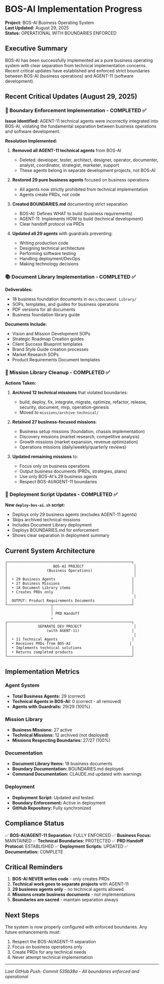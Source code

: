 # BOS-AI Implementation Progress

**Project:** BOS-AI Business Operating System  
**Last Updated:** August 29, 2025  
**Status:** OPERATIONAL WITH BOUNDARIES ENFORCED

## Executive Summary

BOS-AI has been successfully implemented as a pure business operating system with clear separation from technical implementation concerns. Recent critical updates have established and enforced strict boundaries between BOS-AI (business operations) and AGENT-11 (software development).

## Recent Critical Updates (August 29, 2025)

### 🚫 Boundary Enforcement Implementation - COMPLETED ✅

**Issue Identified:** AGENT-11 technical agents were incorrectly integrated into BOS-AI, violating the fundamental separation between business operations and software development.

**Resolution Implemented:**
1. **Removed all AGENT-11 technical agents** from BOS-AI
   - Deleted: developer, tester, architect, designer, operator, documenter, analyst, coordinator, strategist, marketer, support
   - These agents belong in separate development projects, not BOS-AI

2. **Restored 29 pure business agents** focused on business operations
   - All agents now strictly prohibited from technical implementation
   - Agents create PRDs, not code

3. **Created BOUNDARIES.md** documenting strict separation
   - BOS-AI: Defines WHAT to build (business requirements)
   - AGENT-11: Implements HOW to build (technical development)
   - Clear handoff protocol via PRDs

4. **Updated all 29 agents** with guardrails preventing:
   - Writing production code
   - Designing technical architecture
   - Performing software testing
   - Handling deployment/DevOps
   - Making technology decisions

### 📚 Document Library Implementation - COMPLETED ✅

**Deliverables:**
- 18 business foundation documents in `docs/Document Library/`
- SOPs, templates, and guides for business operations
- PDF versions for all documents
- Business foundation library guide

**Documents Include:**
- Vision and Mission Development SOPs
- Strategic Roadmap Creation guides
- Client Success Blueprint templates
- Brand Style Guide creation processes
- Market Research SOPs
- Product Requirements Document templates

### 🎯 Mission Library Cleanup - COMPLETED ✅

**Actions Taken:**
1. **Archived 12 technical missions** that violated boundaries:
   - build, deploy, fix, integrate, migrate, optimize, refactor, release, security, document, mvp, operation-genesis
   - Moved to `missions/archive-technical/`

2. **Retained 27 business-focused missions**:
   - Business setup missions (foundation, chassis implementation)
   - Discovery missions (market research, competitive analysis)
   - Growth missions (market expansion, revenue optimization)
   - Operations missions (daily/weekly/quarterly reviews)

3. **Updated remaining missions** to:
   - Focus only on business operations
   - Output business documents (PRDs, strategies, plans)
   - Use only BOS-AI's 29 business agents
   - Respect BOS-AI/AGENT-11 boundaries

### 🚀 Deployment Script Updates - COMPLETED ✅

**New `deploy-bos-ai.sh` script:**
- Deploys only 29 business agents (excludes AGENT-11 agents)
- Skips archived technical missions
- Includes Document Library deployment
- Deploys BOUNDARIES.md for enforcement
- Shows clear separation in deployment summary

## Current System Architecture

```
┌─────────────────────────────────────────────────────────┐
│                     BOS-AI PROJECT                       │
│                  (Business Operations)                   │
│                                                          │
│  • 29 Business Agents                                   │
│  • 27 Business Missions                                 │
│  • 18 Document Library items                            │
│  • Creates PRDs only                                    │
│                                                          │
│  OUTPUT: Product Requirements Documents                 │
└────────────────────┬────────────────────────────────────┘
                     │
                     │ PRD Handoff
                     ↓
┌─────────────────────────────────────────────────────────┐
│              SEPARATE DEV PROJECT                        │
│                  (with AGENT-11)                        │
│                                                          │
│  • 11 Technical Agents                                  │
│  • Receives PRDs from BOS-AI                           │
│  • Implements technical solutions                       │
│  • Returns completed products                           │
└─────────────────────────────────────────────────────────┘
```

## Implementation Metrics

### Agent System
- **Total Business Agents:** 29 (correct)
- **Technical Agents in BOS-AI:** 0 (correct - all removed)
- **Agents with Guardrails:** 29/29 (100%)

### Mission Library
- **Business Missions:** 27 active
- **Technical Missions:** 12 archived (not deployed)
- **Missions Respecting Boundaries:** 27/27 (100%)

### Documentation
- **Document Library Items:** 18 business documents
- **Boundary Documentation:** BOUNDARIES.md deployed
- **Command Documentation:** CLAUDE.md updated with warnings

### Deployment
- **Deployment Script:** Updated and tested
- **Boundary Enforcement:** Active in deployment
- **GitHub Repository:** Fully synchronized

## Compliance Status

✅ **BOS-AI/AGENT-11 Separation:** FULLY ENFORCED
✅ **Business Focus:** MAINTAINED
✅ **Technical Boundaries:** PROTECTED
✅ **PRD Handoff Protocol:** ESTABLISHED
✅ **Deployment Scripts:** UPDATED
✅ **Documentation:** COMPLETE

## Critical Reminders

1. **BOS-AI NEVER writes code** - only creates PRDs
2. **Technical work goes to separate projects** with AGENT-11
3. **29 business agents only** - no technical agents allowed
4. **Missions create business documents** - not implementations
5. **Boundaries are sacred** - maintain separation always

## Next Steps

The system is now properly configured with enforced boundaries. Any future enhancements must:
1. Respect the BOS-AI/AGENT-11 separation
2. Focus on business operations only
3. Create PRDs for any technical needs
4. Never attempt technical implementation

---

*Last GitHub Push: Commit 535b38a - All boundaries enforced and operational*